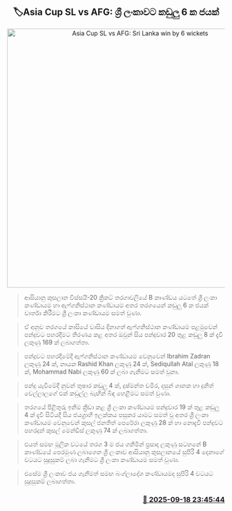 <p align='center'><b><h2 align='center' title='Asia Cup SL vs AFG: Sri Lanka win by 6 wickets'>🏷Asia Cup SL vs AFG: ශ්‍රී ලංකාවට කඩුලු 6 ක ජයක්</h2></b></p>
<p align='center'><img src='https://helakuru.sgp1.cdn.digitaloceanspaces.com/esana/images/lib/asia-cup-sl-vs-afgan.jpg' width='600' alt='Asia Cup SL vs AFG: Sri Lanka win by 6 wickets'></p>

> ආසියානු කුසලාන විස්සයි-20 ක්‍රිකට් තරගාවලියේ B කාණ්ඩය යටතේ ශ්‍රී ලංකා කණ්ඩායම හා ඇෆ්ගනිස්ථාන කණ්ඩායම අතර තරගයෙන් කඩුලු 6 ක ජයක් වාර්තා කිරීමට ශ්‍රී ලංකා කණ්ඩායම සමත් වුණා.

> ඒ අනුව තරගයේ කාසියේ වාසිය දිනාගත් ඇෆ්ගනිස්ථාන කණ්ඩායම පළමුවෙන් පන්දුවට පහරදීමට තීරණය කළ අතර ඔවුන් සිය පන්දුවාර 20 තුළ කඩුලු 8 ක් දැවී ලකුණු 169 ක් ලබාගත්තා.

> පන්දුවට පහරදීමේදී ඇෆ්ගනිස්ථාන කණ්ඩායම වෙනුවෙන් Ibrahim Zadran ලකුණු 24 ක්, නායක Rashid Khan ලකුණු 24 ක්, Sediqullah Atal ලකුණු 18 ක්, Mohammad Nabi ලකුණු 60 ක් ලබා ගැනීමට සමත් වුනා.

> පන්දු යැවීමේදී නුවන් තුෂාර කඩුලු 4 ක්, දුෂ්මන්ත චමීර, දසුන් ශානක හා දුනිත් වෙල්ලාලගේ එක් කඩුල්ල බැඟින් බිඳ හෙළීමට සමත් වුණා.

> තරගයේ පිළිතුරු ඉනිම ක්‍රීඩා කළ ශ්‍රී ලංකා කණ්ඩායම පන්දුවාර 19 ක් තුළ කඩුලු 4 ක් දැවී සිටියදී සිය ජයග්‍රාහී ඉලක්කය පසුකර යාමට සමත් වූ අතර ශ්‍රී ලංකා කණ්ඩායම වෙනුවෙන් කුසල් ජනතිත් පෙරේරා ලකුණු 28 ක් හා නොදැවී පන්දුවට පහරදුන් කුසල් මෙන්ඩිස් ලකුණු 74 ක් ලබාගත්තා.

> එයත් සමඟ මූලික වටයේ තරග 3 ම ජය ගනිමින් ප්‍රසාද ලකුණු සටහනේ B කාණ්ඩයේ පෙරමුණ ලබාගෙන ශ්‍රී ලංකාව ආසියානු කුසලානයේ සුපිරි 4 දෙනාගේ වටයට සුදුසුකම් ලබා ගැනීමට ශ්‍රී ලංකා කණ්ඩායම සමත් වුණා.

> එසේම ශ්‍රී ලංකාව ජය ගැනීමත් සමඟ බංග්ලාදේශ කණ්ඩායමද සුපිරි 4 වටයට සුදුසුකම් ලබාගත්තා.



<h3 align='right'><a href='https://www.helakuru.lk/esana/p/113770/'>📅 2025-09-18 23:45:44</a></h3>
